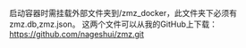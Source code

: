 启动容器时需挂载外部文件夹到/zmz_docker，此文件夹下必须有zmz.db,zmz.json。
这两个文件可以从我的GitHub上下载：https://github.com/nageshui/zmz.git
